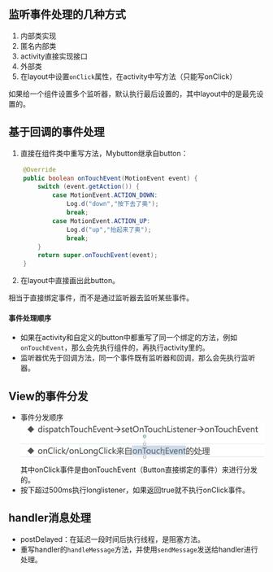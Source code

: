 ## 监听事件处理的几种方式
1. 内部类实现
2. 匿名内部类
3. activity直接实现接口
4. 外部类
5. 在layout中设置`onClick`属性，在activity中写方法（只能写onClick）

如果给一个组件设置多个监听器，默认执行最后设置的，其中layout中的是最先设置的。

## 基于回调的事件处理
1. 直接在组件类中重写方法，Mybutton继承自button：
```java
    @Override
    public boolean onTouchEvent(MotionEvent event) {
        switch (event.getAction()) {
            case MotionEvent.ACTION_DOWN:
                Log.d("down","按下去了奥");
                break;
            case MotionEvent.ACTION_UP:
                Log.d("up","抬起来了奥");
                break;
        }
        return super.onTouchEvent(event);
    }
```
2. 在layout中直接画出此button。

相当于直接绑定事件，而不是通过监听器去监听某些事件。
#### 事件处理顺序
- 如果在activity和自定义的button中都重写了同一个绑定的方法，例如`onTouchEvent`，那么会先执行组件的，再执行activity里的。
- 监听器优先于回调方法，同一个事件既有监听器和回调，那么会先执行监听器。

## View的事件分发
- 事件分发顺序
![](/截图/截屏2020-07-27%2016.00.49.png)
其中onClick事件是由onTouchEvent（Button直接绑定的事件）来进行分发的。
- 按下超过500ms执行longlistener，如果返回true就不执行onClick事件。

## handler消息处理
- postDelayed：在延迟一段时间后执行线程，是阻塞方法。
- 重写handler的`handleMessage`方法，并使用`sendMessage`发送给handler进行处理。
